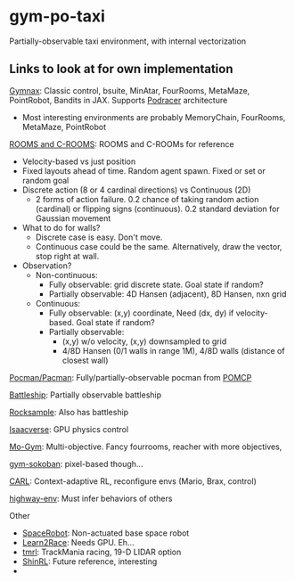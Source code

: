 # gym-po-taxi
Partially-observable taxi environment, with internal vectorization


## Links to look at for own implementation

[Gymnax](https://github.com/RobertTLange/gymnax/): Classic control, bsuite, MinAtar, FourRooms, MetaMaze, PointRobot, Bandits in JAX.
Supports [Podracer](https://arxiv.org/pdf/2104.06272.pdf) architecture
- Most interesting environments are probably MemoryChain, FourRooms, MetaMaze, PointRobot

[ROOMS and C-ROOMS](https://github.com/aijunbai/hplanning): ROOMS and C-ROOMs for reference
- Velocity-based vs just position
- Fixed layouts ahead of time. Random agent spawn. Fixed or set or random goal
- Discrete action (8 or 4 cardinal directions) vs Continuous (2D)
  - 2 forms of action failure. 0.2 chance of taking random action (cardinal) or flipping signs (continuous). 0.2 standard deviation for Gaussian movement
- What to do for walls?
  - Discrete case is easy. Don't move. 
  - Continuous case could be the same. Alternatively, draw the vector, stop right at wall. 
- Observation?
  - Non-continuous: 
    - Fully observable: grid discrete state. Goal state if random?
    - Partially observable: 4D Hansen (adjacent), 8D Hansen, nxn grid
  - Continuous:
    - Fully observable: (x,y) coordinate, Need (dx, dy) if velocity-based. Goal state if random?
    - Partially observable: 
      - (x,y) w/o velocity, (x,y) downsampled to grid
      - 4/8D Hansen (0/1 walls in range 1M), 4/8D walls (distance of closest wall)

[Pocman/Pacman](https://github.com/bmazoure/ms_pacman_gym): Fully/partially-observable pocman from [POMCP](https://proceedings.neurips.cc/paper/2010/hash/edfbe1afcf9246bb0d40eb4d8027d90f-Abstract.html)

[Battleship](https://github.com/thomashirtz/gym-battleship): Partially observable battleship

[Rocksample](https://github.com/d3sm0/gym_pomdp): Also has battleship

[Isaacverse](https://github.com/NVIDIA-Omniverse/OmniIsaacGymEnvs/): GPU physics control

[Mo-Gym](https://github.com/LucasAlegre/mo-gym): Multi-objective. Fancy fourrooms, reacher with more objectives, 

[gym-sokoban](https://github.com/mpSchrader/gym-sokoban): pixel-based though...

[CARL](https://github.com/automl/CARL): Context-adaptive RL, reconfigure envs (Mario, Brax, control)

[highway-env](https://github.com/eleurent/highway-env): Must infer behaviors of others



Other
- [SpaceRobot](https://github.com/Tsinghua-Space-Robot-Learning-Group/SpaceRobotEnv): Non-actuated base space robot
- [Learn2Race](https://github.com/learn-to-race/l2r/): Needs GPU. Eh...
- [tmrl](https://github.com/trackmania-rl/tmrl/): TrackMania racing, 19-D LIDAR option
- [ShinRL](https://github.com/omron-sinicx/ShinRL/): Future reference, interesting
- 

